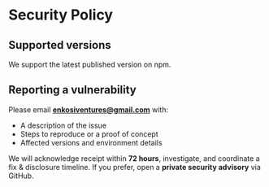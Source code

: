 # Security Policy

## Supported versions
We support the latest published version on npm.

## Reporting a vulnerability

Please email **enkosiventures@gmail.com** with:
- A description of the issue
- Steps to reproduce or a proof of concept
- Affected versions and environment details

We will acknowledge receipt within **72 hours**, investigate, and coordinate a fix & disclosure timeline. If you prefer, open a **private security advisory** via GitHub.